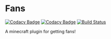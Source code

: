 Fans
======

[![Codacy Badge](https://api.codacy.com/project/badge/Grade/eeb05d773bd64c0aa506b7d10b9d6c31)](https://app.codacy.com/app/DogOnFire/Fans?utm_source=github.com&utm_medium=referral&utm_content=DogOnFire/Fans&utm_campaign=Badge_Grade_Dashboard)
[![Codacy Badge](https://api.codacy.com/project/badge/Grade/389049e7eb8a471d84306765144d665b)](https://app.codacy.com/app/DogOnFire/Fans?utm_source=github.com&utm_medium=referral&utm_content=DogOnFire/Fans&utm_campaign=Badge_Grade_Dashboard)
[![Build Status](https://travis-ci.com/DogOnFire/Fans.svg?branch=master)](https://travis-ci.com/DogOnFire/Fans)

A minecraft plugin for getting fans!
